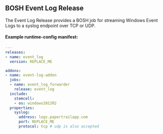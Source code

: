 ## BOSH Event Log Release

The Event Log Release provides a BOSH job for streaming Windows Event Logs to a syslog endpoint over TCP or UDP.

#### Example runtime-config manifest:

```yaml
---
releases:
- name: event_log
  version: REPLACE_ME

addons:
- name: event-log-addon
  jobs:
  - name: event_log_forwarder
    release: event_log
  include:
    stemcell:
    - os: windows2012R2
  properties:
    syslog:
      address: logs.papertrailapp.com
      port: REPLACE_ME
      protocol: tcp # udp is also accepted
```
